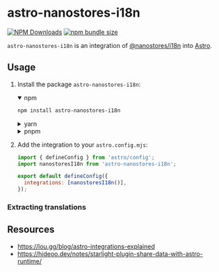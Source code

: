 # astro-nanostores-i18n

[![NPM Downloads](https://img.shields.io/npm/dw/astro-nanostores-i18n)](https://npmjs.org/astro-nanostores-i18n)
[![npm bundle size](https://img.shields.io/bundlephobia/min/astro-nanostores-i18n)](https://npmjs.org/astro-nanostores-i18n)

`astro-nanostores-i18n` is an integration of [@nanostores/i18n](https://github.com/nanostores/i18n) into [Astro](https://astro.build/).

## Usage

1. Install the package `astro-nanostores-i18n`:
   <details open>
    <summary>npm</summary>

    ```bash
    npm install astro-nanostores-i18n
    ```
   </details>
   <details>
     <summary>yarn</summary>

     ```bash
     yarn add astro-nanostores-i18n
     ```
   </details>
   <details>
     <summary>pnpm</summary>

     ```bash
     pnpm add astro-nanostores-i18n
     ```
   </details>
1. Add the integration to your `astro.config.mjs`:

   ```javascript
   import { defineConfig } from 'astro/config';
   import nanostoresI18n from 'astro-nanostores-i18n';

   export default defineConfig({
     integrations: [nanostoresI18n()],
   });
   ```

### Extracting translations

## Resources

- https://lou.gg/blog/astro-integrations-explained
- https://hideoo.dev/notes/starlight-plugin-share-data-with-astro-runtime/
